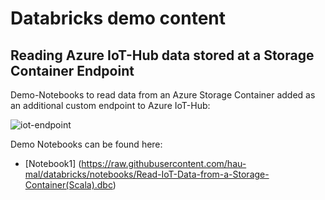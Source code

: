 # Databricks demo content

## Reading Azure IoT-Hub data stored at a Storage Container Endpoint
Demo-Notebooks to read data from an Azure Storage Container added as an additional custom endpoint to Azure IoT-Hub:

![iot-endpoint](https://raw.githubusercontent.com/hau-mal/articles/master/images/iot-hub-enpoint-1.png)

Demo Notebooks can be found here:
* [Notebook1] (https://raw.githubusercontent.com/hau-mal/databricks/notebooks/Read-IoT-Data-from-a-Storage-Container(Scala).dbc)
